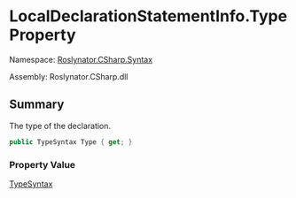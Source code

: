 # LocalDeclarationStatementInfo\.Type Property

Namespace: [Roslynator.CSharp.Syntax](../../README.md)

Assembly: Roslynator\.CSharp\.dll

## Summary

The type of the declaration\.

```csharp
public TypeSyntax Type { get; }
```

### Property Value

[TypeSyntax](https://docs.microsoft.com/en-us/dotnet/api/microsoft.codeanalysis.csharp.syntax.typesyntax)

